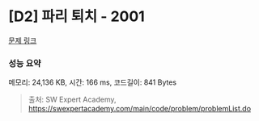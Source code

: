 # [D2] 파리 퇴치 - 2001 

[문제 링크](https://swexpertacademy.com/main/code/problem/problemDetail.do?contestProbId=AV5PzOCKAigDFAUq) 

### 성능 요약

메모리: 24,136 KB, 시간: 166 ms, 코드길이: 841 Bytes



> 출처: SW Expert Academy, https://swexpertacademy.com/main/code/problem/problemList.do